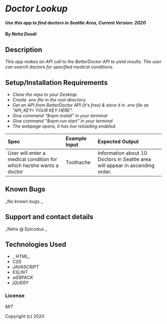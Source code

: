# _Doctor Lookup_

#### _Use this app to find doctors in Seattle Area, Current Version: 2020_

#### By _**Neha Doodi**_

## Description

_This app makes an API call to the BetterDoctor API to yield results. The user can search doctors for specified medical conditions._

## Setup/Installation Requirements

- _Clone the repo to your Desktop._
- _Create .env file in the root directory._
- _Get an API from BetterDoctor API (it's free) & store it in .env file as "API_KEY= YOUR KEY HERE"._
- _Give command "\$npm install" in your terminal_
- _Give command "\$npm run start" in your terminal_
- _The webpage opens, it has live reloading enabled_.

<!-- * Specs: -->

| Spec                                                                | Example Input | Expected Output                                                              |
| :------------------------------------------------------------------ | :------------ | :--------------------------------------------------------------------------- |
| User will enter a medical condition for which he/she wants a doctor | Toothache     | Information about 10 Doctors in Seattle area will appear in ascending order. |

## Known Bugs

_No known bugs _

## Support and contact details

_Neha @ Epicodus _

## Technologies Used

- _ HTML_
- _CSS_
- _JAVASCRIPT_
- _ESLINT_
- _wEBPACK_
- _jQUERY_

### License

_MIT_

Copyright (c) 2020

